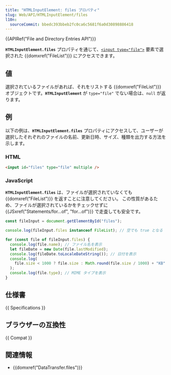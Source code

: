 ```yaml
---
title: "HTMLInputElement: files プロパティ"
slug: Web/API/HTMLInputElement/files
l10n:
  sourceCommit: bbedc393bbeb2fc0ca6c5681f6a0d30898886418
---
```


{{APIRef("File and Directory Entries API")}}

**`HTMLInputElement.files`** プロパティを通じて、[`<input type="file">`](/ja/docs/Web/HTML/Element/input/file) 要素で選択された {{domxref("FileList")}} にアクセスできます。

## 値

選択されているファイルがあれば、それをリストする {{domxref("FileList")}} オブジェクトです。**`HTMLInputElement`** が `type="file"` でない場合は、`null` が返ります。

## 例

以下の例は、**`HTMLInputElement.files`** プロパティにアクセスして、ユーザーが選択したそれぞれのファイルの名前、更新日時、サイズ、種類を出力する方法を示します。

### HTML

```html
<input id="files" type="file" multiple />
```

### JavaScript

**`HTMLInputElement.files`** は、ファイルが選択されていなくても {{domxref("FileList")}} を返すことに注意してください。
この性質があるため、ファイルが選択されているかをチェックせずに {{JSxref("Statements/for...of", "for...of")}} で走査しても安全です。

```js
const fileInput = document.getElementById("files");

console.log(fileInput.files instanceof FileList); // 空でも true となる

for (const file of fileInput.files) {
  console.log(file.name); // ファイル名を表示
  let fileDate = new Date(file.lastModified);
  console.log(fileDate.toLocaleDateString()); // 日付を表示
  console.log(
    file.size < 1000 ? file.size : Math.round(file.size / 1000) + "KB",
  );
  console.log(file.type); // MIME タイプを表示
}
```

## 仕様書

{{ Specifications }}

## ブラウザーの互換性

{{ Compat }}

## 関連情報

- {{domxref("DataTransfer.files")}}
